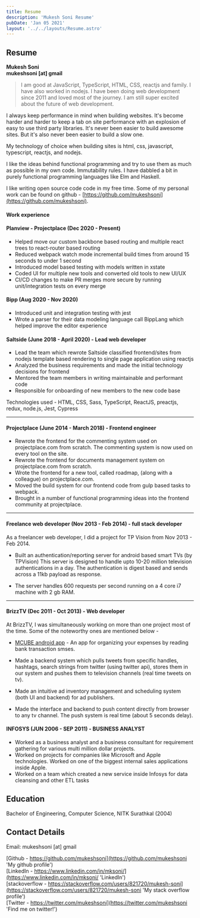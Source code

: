 ```yaml
---
title: Resume
description: 'Mukesh Soni Resume'
pubDate: 'Jan 05 2021'
layout: '../../layouts/Resume.astro'
---
```


## Resume

**Mukesh Soni**<br/>
**mukeshsoni [at] gmail**

> I am good at JavaScript, TypeScript, HTML, CSS, reactjs and family. I have also worked in nodejs. I have been doing web development since 2011 and loved most of the journey. I am still super excited about the future of web development.

I always keep performance in mind when building websites. It's become harder and harder to keep a tab on site performance with an explosion of easy to use third party libraries. It's never been easier to build awesome sites. But it's also never been easier to build a slow one.

My technology of choice when building sites is html, css, javascript, typescript, reactjs, and nodejs.

I like the ideas behind functional programming and try to use them as much as possible in my own code. Immutability rules. I have dabbled a bit in purely functional programming languages like Elm and Haskell.

I like writing open source code code in my free time. Some of my personal work can be found on github - [https://github.com/mukeshsoni](https://github.com/mukeshsoni).

#### Work experience

#### Planview - Projectplace (Dec 2020 - Present)

- Helped move our custom backbone based routing and multiple react trees to react-router based routing
- Reduced webpack watch mode incremental build times from around 15 seconds to under 1
  second
- Introduced model based testing with models written in xstate
- Coded UI for multiple new tools and converted old tools to new UI/UX
- CI/CD changes to make PR merges more secure by running unit/integration tests
  on every merge

#### Bipp (Aug 2020 - Nov 2020)

- Introduced unit and integration testing with jest
- Wrote a parser for their data modeling language call BippLang which helped
  improve the editor experience

#### Saltside (June 2018 - April 2020) - Lead web developer

- Lead the team which rewrote Saltside classified frontend/sites from nodejs
  template based rendering to single page application using reactjs
- Analyzed the business requirements and made the initial technology decisions for frontend
- Mentored the team members in writing maintainable and performant code
- Responsible for onboarding of new members to the new code base

Technologies used - HTML, CSS, Sass, TypeScript, ReactJS, preactjs, redux, node.js, Jest, Cypress

---

#### Projectplace (June 2014 - March 2018) - Frontend engineer

- Rewrote the frontend for the commenting system used on projectplace.com from scratch. The commenting system is now used on every tool on the site.
- Rewrote the frontend for documents management system on projectplace.com from scratch.
- Wrote the frontend for a new tool, called roadmap, (along with a colleague) on projectplace.com.
- Moved the build system for our frontend code from gulp based tasks to webpack.
- Brought in a number of functional programming ideas into the frontend community at projectplace.

---

#### Freelance web developer (Nov 2013 - Feb 2014) - full stack developer

As a freelancer web developer, I did a project for TP Vision from Nov 2013 - Feb 2014.

- Built an authentication/reporting server for android based smart TVs (by TPVision)
  This server is designed to handle upto 10-20 million television authentications in a day. The authentication is digest based and sends across a 11kb payload as response.

- The server handles 600 requests per second running on a 4 core i7 machine with 2 gb RAM.

---

#### BrizzTV (Dec 2011 - Oct 2013) - Web developer

At BrizzTV, I was simultaneously working on more than one project most of the time. Some of the noteworthy ones are mentioned below -

- [MCUBE android app](https://play.google.com/store/apps/details?id=com.brizztv.mcube) - An app for organizing your expenses by reading bank transaction smses.

- Made a backend system which pulls tweets from specific handles, hashtags, search strings from twitter (using twitter api), stores them in our system and pushes them to television channels (real time tweets on tv).

- Made an intuitive ad inventory management and scheduling system (both UI and backend) for ad publishers.

- Made the interface and backend to push content directly from browser to any tv channel. The push system is real time (about 5 seconds delay).

#### INFOSYS (JUN 2006 - SEP 2011) - BUSINESS ANALYST

- Worked as a business analyst and a business consultant for requirement gathering for various multi million dollar projects.
- Worked on projects for companies like Microsoft and Apple technologies. Worked on one of the biggest internal sales applications inside Apple.
- Worked on a team which created a new service inside Infosys for data cleansing
  and other ETL tasks

## Education

Bachelor of Engineering, Computer Science, NITK Surathkal (2004)

## Contact Details

Email: mukeshsoni [at] gmail

[Github - https://github.com/mukeshsoni](https://github.com/mukeshsoni 'My github profile')<br/>
[LinkedIn - https://www.linkedin.com/in/mksoni/](https://www.linkedin.com/in/mksoni/ 'LinkedIn')<br />
[stackoverflow - https://stackoverflow.com/users/821720/mukesh-soni](https://stackoverflow.com/users/821720/mukesh-soni 'My stack overflow profile')<br />
[Twitter - https://twitter.com/mukeshsoni](https://twitter.com/mukeshsoni 'Find me on twitter!')<br/>
